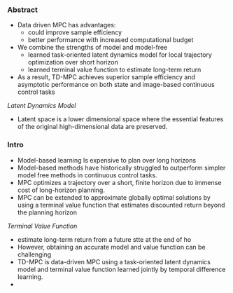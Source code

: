 ### Abstract
- Data driven MPC has advantages:
	- could improve sample efficiency 
	- better performance with increased computational budget
- We combine the strengths of model and model-free
	- learned task-oriented latent dynamics model for local trajectory optimization over short horizon
	- learned terminal value function to estimate long-term return
- As a result, TD-MPC achieves superior sample efficiency and asymptotic performance on both state and image-based continuous control tasks

*Latent Dynamics Model*
- Latent space is a lower dimensional space where the essential features of the original high-dimensional data are preserved.

### Intro
- Model-based learning Is expensive to plan over long horizons
- Model-based methods have historically struggled to outperform simpler model free methods in continuous control tasks.
- MPC optimizes a trajectory over a short, finite horizon due to immense cost of long-horizon planning.
- MPC can be extended to approximate globally optimal solutions by using a terminal value function that estimates discounted return beyond the planning horizon

*Terminal Value Function*
- estimate long-term return from a future stte at the end of ho
- However, obtaining an accurate model and value function can be challenging
- TD-MPC is data-driven MPC using a task-oriented latent dynamics model and terminal value function learned jointly by temporal difference learning.
- 
